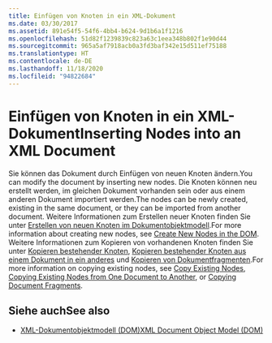 ```yaml
---
title: Einfügen von Knoten in ein XML-Dokument
ms.date: 03/30/2017
ms.assetid: 891e54f5-54f6-4bb4-b624-9d1b6a1f1216
ms.openlocfilehash: 51d82f1239839c823a63c1eea348b802f1e90d44
ms.sourcegitcommit: 965a5af7918acb0a3fd3baf342e15d511ef75188
ms.translationtype: HT
ms.contentlocale: de-DE
ms.lasthandoff: 11/18/2020
ms.locfileid: "94822684"
---
```

# <a name="inserting-nodes-into-an-xml-document"></a><span data-ttu-id="d131a-102">Einfügen von Knoten in ein XML-Dokument</span><span class="sxs-lookup"><span data-stu-id="d131a-102">Inserting Nodes into an XML Document</span></span>
<span data-ttu-id="d131a-103">Sie können das Dokument durch Einfügen von neuen Knoten ändern.</span><span class="sxs-lookup"><span data-stu-id="d131a-103">You can modify the document by inserting new nodes.</span></span> <span data-ttu-id="d131a-104">Die Knoten können neu erstellt werden, im gleichen Dokument vorhanden sein oder aus einem anderen Dokument importiert werden.</span><span class="sxs-lookup"><span data-stu-id="d131a-104">The nodes can be newly created, existing in the same document, or they can be imported from another document.</span></span> <span data-ttu-id="d131a-105">Weitere Informationen zum Erstellen neuer Knoten finden Sie unter [Erstellen von neuen Knoten im Dokumentobjektmodell](create-new-nodes-in-the-dom.md).</span><span class="sxs-lookup"><span data-stu-id="d131a-105">For more information about creating new nodes, see [Create New Nodes in the DOM](create-new-nodes-in-the-dom.md).</span></span> <span data-ttu-id="d131a-106">Weitere Informationen zum Kopieren von vorhandenen Knoten finden Sie unter [Kopieren bestehender Knoten](copy-existing-nodes.md), [Kopieren bestehender Knoten aus einem Dokument in ein anderes](copying-existing-nodes-from-one-document-to-another.md) und [Kopieren von Dokumentfragmenten](copying-document-fragments.md).</span><span class="sxs-lookup"><span data-stu-id="d131a-106">For more information on copying existing nodes, see [Copy Existing Nodes](copy-existing-nodes.md), [Copying Existing Nodes from One Document to Another](copying-existing-nodes-from-one-document-to-another.md), or [Copying Document Fragments](copying-document-fragments.md).</span></span>  
  
## <a name="see-also"></a><span data-ttu-id="d131a-107">Siehe auch</span><span class="sxs-lookup"><span data-stu-id="d131a-107">See also</span></span>

- [<span data-ttu-id="d131a-108">XML-Dokumentobjektmodell (DOM)</span><span class="sxs-lookup"><span data-stu-id="d131a-108">XML Document Object Model (DOM)</span></span>](xml-document-object-model-dom.md)
